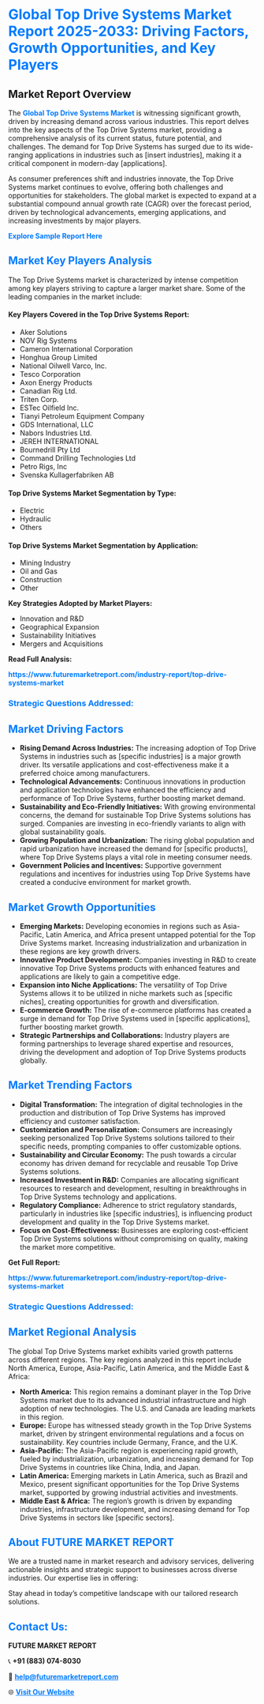 <h1 style="color: #007BFF;">Global Top Drive Systems Market Report 2025-2033: Driving Factors, Growth Opportunities, and Key Players</h1>

<section id="overview">
<h2>Market Report Overview</h2>
<p>The <a href="https://www.futuremarketreport.com/industry-report/top-drive-systems-market" style="color: #007BFF; text-decoration: none;"><strong>Global Top Drive Systems Market</strong></a> is witnessing significant growth, driven by increasing demand across various industries. This report delves into the key aspects of the Top Drive Systems market, providing a comprehensive analysis of its current status, future potential, and challenges. The demand for Top Drive Systems has surged due to its wide-ranging applications in industries such as [insert industries], making it a critical component in modern-day [applications].</p>
<p>As consumer preferences shift and industries innovate, the Top Drive Systems market continues to evolve, offering both challenges and opportunities for stakeholders. The global market is expected to expand at a substantial compound annual growth rate (CAGR) over the forecast period, driven by technological advancements, emerging applications, and increasing investments by major players.</p>
</section>

<section id="overview">
<p><a href="https://www.futuremarketreport.com/request-sample/reportId=91429" style="color: #007BFF; text-decoration: none;"><strong>Explore Sample Report Here</strong></a></p>
</section>

<section id="key-players">
<h2 style="color: #007BFF;">Market Key Players Analysis</h2>
<p>The Top Drive Systems market is characterized by intense competition among key players striving to capture a larger market share. Some of the leading companies in the market include:</p>
<h4>Key Players Covered in the Top Drive Systems Report:</h4>
<ul><li>Aker Solutions</li><li>NOV Rig Systems</li><li>Cameron International Corporation</li><li>Honghua Group Limited</li><li>National Oilwell Varco, Inc.</li><li>Tesco Corporation</li><li>Axon Energy Products</li><li>Canadian Rig Ltd.</li><li>Triten Corp.</li><li>ESTec Oilfield Inc.</li><li>Tianyi Petroleum Equipment Company</li><li>GDS International, LLC</li><li>Nabors Industries Ltd.</li><li>JEREH INTERNATIONAL</li><li>Bournedrill Pty Ltd</li><li>Command Drilling Technologies Ltd</li><li>Petro Rigs, Inc</li><li>Svenska Kullagerfabriken AB</li></ul>
<h4>Top Drive Systems Market Segmentation by Type:</h4>
<ul><li>Electric</li><li>Hydraulic</li><li>Others</li></ul>

<h4>Top Drive Systems Market Segmentation by Application:</h4>
<ul><li>Mining Industry</li><li>Oil and Gas</li><li>Construction</li><li>Other</li></ul>
<p><strong>Key Strategies Adopted by Market Players:</strong></p>
<ul>
<li>Innovation and R&D</li>
<li>Geographical Expansion</li>
<li>Sustainability Initiatives</li>
<li>Mergers and Acquisitions</li>
</ul>
</section>

<section>
<p><strong>Read Full Analysis: </strong></p><a href="https://www.futuremarketreport.com/industry-report/top-drive-systems-market" style="color: #007BFF; text-decoration: none;"><strong>https://www.futuremarketreport.com/industry-report/top-drive-systems-market</strong></a>
<h3 style="color: #007BFF;">Strategic Questions Addressed:</h3>
</section>

<section id="driving-factors">
<h2 style="color: #007BFF;">Market Driving Factors</h2>
<ul>
<li><strong>Rising Demand Across Industries:</strong> The increasing adoption of Top Drive Systems in industries such as [specific industries] is a major growth driver. Its versatile applications and cost-effectiveness make it a preferred choice among manufacturers.</li>
<li><strong>Technological Advancements:</strong> Continuous innovations in production and application technologies have enhanced the efficiency and performance of Top Drive Systems, further boosting market demand.</li>
<li><strong>Sustainability and Eco-Friendly Initiatives:</strong> With growing environmental concerns, the demand for sustainable Top Drive Systems solutions has surged. Companies are investing in eco-friendly variants to align with global sustainability goals.</li>
<li><strong>Growing Population and Urbanization:</strong> The rising global population and rapid urbanization have increased the demand for [specific products], where Top Drive Systems plays a vital role in meeting consumer needs.</li>
<li><strong>Government Policies and Incentives:</strong> Supportive government regulations and incentives for industries using Top Drive Systems have created a conducive environment for market growth.</li>
</ul>
</section>

<section id="growth-opportunities">
<h2 style="color: #007BFF;">Market Growth Opportunities</h2>
<ul>
<li><strong>Emerging Markets:</strong> Developing economies in regions such as Asia-Pacific, Latin America, and Africa present untapped potential for the Top Drive Systems market. Increasing industrialization and urbanization in these regions are key growth drivers.</li>
<li><strong>Innovative Product Development:</strong> Companies investing in R&D to create innovative Top Drive Systems products with enhanced features and applications are likely to gain a competitive edge.</li>
<li><strong>Expansion into Niche Applications:</strong> The versatility of Top Drive Systems allows it to be utilized in niche markets such as [specific niches], creating opportunities for growth and diversification.</li>
<li><strong>E-commerce Growth:</strong> The rise of e-commerce platforms has created a surge in demand for Top Drive Systems used in [specific applications], further boosting market growth.</li>
<li><strong>Strategic Partnerships and Collaborations:</strong> Industry players are forming partnerships to leverage shared expertise and resources, driving the development and adoption of Top Drive Systems products globally.</li>
</ul>
</section>

<section id="trending-factors">
<h2 style="color: #007BFF;">Market Trending Factors</h2>
<ul>
<li><strong>Digital Transformation:</strong> The integration of digital technologies in the production and distribution of Top Drive Systems has improved efficiency and customer satisfaction.</li>
<li><strong>Customization and Personalization:</strong> Consumers are increasingly seeking personalized Top Drive Systems solutions tailored to their specific needs, prompting companies to offer customizable options.</li>
<li><strong>Sustainability and Circular Economy:</strong> The push towards a circular economy has driven demand for recyclable and reusable Top Drive Systems solutions.</li>
<li><strong>Increased Investment in R&D:</strong> Companies are allocating significant resources to research and development, resulting in breakthroughs in Top Drive Systems technology and applications.</li>
<li><strong>Regulatory Compliance:</strong> Adherence to strict regulatory standards, particularly in industries like [specific industries], is influencing product development and quality in the Top Drive Systems market.</li>
<li><strong>Focus on Cost-Effectiveness:</strong> Businesses are exploring cost-efficient Top Drive Systems solutions without compromising on quality, making the market more competitive.</li>
</ul>
</section>

<section>
<p><strong>Get Full Report: </strong></p><a href="https://www.futuremarketreport.com/industry-report/top-drive-systems-market" style="color: #007BFF; text-decoration: none;"><strong>https://www.futuremarketreport.com/industry-report/top-drive-systems-market</strong></a>
<h3 style="color: #007BFF;">Strategic Questions Addressed:</h3>
</section>


<section id="regional-analysis">
<h2 style="color: #007BFF;">Market Regional Analysis</h2>
<p>The global Top Drive Systems market exhibits varied growth patterns across different regions. The key regions analyzed in this report include North America, Europe, Asia-Pacific, Latin America, and the Middle East & Africa:</p>
<ul>
<li><strong>North America:</strong> This region remains a dominant player in the Top Drive Systems market due to its advanced industrial infrastructure and high adoption of new technologies. The U.S. and Canada are leading markets in this region.</li>
<li><strong>Europe:</strong> Europe has witnessed steady growth in the Top Drive Systems market, driven by stringent environmental regulations and a focus on sustainability. Key countries include Germany, France, and the U.K.</li>
<li><strong>Asia-Pacific:</strong> The Asia-Pacific region is experiencing rapid growth, fueled by industrialization, urbanization, and increasing demand for Top Drive Systems in countries like China, India, and Japan.</li>
<li><strong>Latin America:</strong> Emerging markets in Latin America, such as Brazil and Mexico, present significant opportunities for the Top Drive Systems market, supported by growing industrial activities and investments.</li>
<li><strong>Middle East & Africa:</strong> The region’s growth is driven by expanding industries, infrastructure development, and increasing demand for Top Drive Systems in sectors like [specific sectors].</li>
</ul>
</section>

<footer>
<h2 style="color: #007BFF;">About FUTURE MARKET REPORT</h2>
<p>We are a trusted name in market research and advisory services, delivering actionable insights and strategic support to businesses across diverse industries. Our expertise lies in offering:</p>

<p>Stay ahead in today’s competitive landscape with our tailored research solutions.</p>

<h2 style="color: #007BFF;">Contact Us:</h2>
<p><strong>FUTURE MARKET REPORT</strong></p>
<p>📞 <strong>+91 (883) 074-8030</strong></p>
<p>📧 <strong><a href="mailto:help@futuremarketreport.com" style="color: #007BFF;">help@futuremarketreport.com</a></strong></p>
<p>🌐 <strong><a href="https://www.futuremarketreport.com/" style="color: #007BFF;">Visit Our Website</a></strong></p>
</footer>